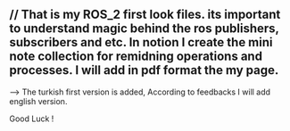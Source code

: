 // That is my ROS_2 first look files. its important to understand magic behind the ros publishers, subscribers and etc. 
    In notion I create the mini note collection for remidning operations and processes. I will add in pdf format the my page.
-----------------------

--> The turkish first version is added, According to feedbacks I will add english version.

Good Luck !
